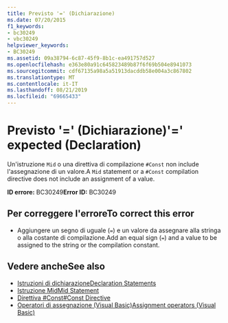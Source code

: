 ```yaml
---
title: Previsto '=' (Dichiarazione)
ms.date: 07/20/2015
f1_keywords:
- bc30249
- vbc30249
helpviewer_keywords:
- BC30249
ms.assetid: 09a38794-6c87-45f9-8b1c-ea491757d527
ms.openlocfilehash: e363e80a91c645823489b87f6f69b504e8941073
ms.sourcegitcommit: cdf67135a98a5a51913dacddb58e004a3c867802
ms.translationtype: MT
ms.contentlocale: it-IT
ms.lasthandoff: 08/21/2019
ms.locfileid: "69665433"
---
```

# <a name="-expected-declaration"></a><span data-ttu-id="6119f-102">Previsto '=' (Dichiarazione)</span><span class="sxs-lookup"><span data-stu-id="6119f-102">'=' expected (Declaration)</span></span>
<span data-ttu-id="6119f-103">Un'istruzione `Mid` o una direttiva di compilazione `#Const` non include l'assegnazione di un valore.</span><span class="sxs-lookup"><span data-stu-id="6119f-103">A `Mid` statement or a `#Const` compilation directive does not include an assignment of a value.</span></span>  
  
 <span data-ttu-id="6119f-104">**ID errore:** BC30249</span><span class="sxs-lookup"><span data-stu-id="6119f-104">**Error ID:** BC30249</span></span>  
  
## <a name="to-correct-this-error"></a><span data-ttu-id="6119f-105">Per correggere l'errore</span><span class="sxs-lookup"><span data-stu-id="6119f-105">To correct this error</span></span>  
  
- <span data-ttu-id="6119f-106">Aggiungere un segno di uguale (`=`) e un valore da assegnare alla stringa o alla costante di compilazione.</span><span class="sxs-lookup"><span data-stu-id="6119f-106">Add an equal sign (`=`) and a value to be assigned to the string or the compilation constant.</span></span>  
  
## <a name="see-also"></a><span data-ttu-id="6119f-107">Vedere anche</span><span class="sxs-lookup"><span data-stu-id="6119f-107">See also</span></span>

- [<span data-ttu-id="6119f-108">Istruzioni di dichiarazione</span><span class="sxs-lookup"><span data-stu-id="6119f-108">Declaration Statements</span></span>](../programming-guide/language-features/statements.md#declaration-statements)
- [<span data-ttu-id="6119f-109">Istruzione Mid</span><span class="sxs-lookup"><span data-stu-id="6119f-109">Mid Statement</span></span>](../../visual-basic/language-reference/statements/mid-statement.md)
- [<span data-ttu-id="6119f-110">Direttiva #Const</span><span class="sxs-lookup"><span data-stu-id="6119f-110">#Const Directive</span></span>](../../visual-basic/language-reference/directives/const-directive.md)
- [<span data-ttu-id="6119f-111">Operatori di assegnazione (Visual Basic)</span><span class="sxs-lookup"><span data-stu-id="6119f-111">Assignment operators (Visual Basic)</span></span>](../language-reference/operators/assignment-operators.md)
